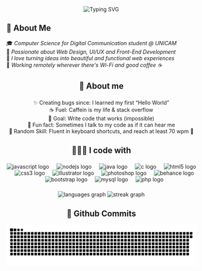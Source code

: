 <p align="center">
  <img src="https://readme-typing-svg.demolab.com?font=Fira+Code&size=24&pause=1000&center=true&vCenter=true&width=435&lines=Hey%2C+I'm+Jason+%F0%9F%91%8B;Web+Developer+%26+UI%2FUX+Designer;I+love+creating+modern+digital+experiences" alt="Typing SVG" />
</p>

###

## 🚀 About Me

🎓 *Computer Science for Digital Communication student @ UNICAM*  
🎨 *Passionate about Web Design, UI/UX and Front-End Development*  
💼 *I love turning ideas into beautiful and functional web experiences*  
🏡 *Working remotely wherever there's Wi-Fi and good coffee ☕*


###

<h2 align="center">📝 About me</h2>

###

<p align="center">✨ Creating bugs since: I learned my first “Hello World”<br>☕ Fuel: Caffein is my life & stack overflow<br>🎯 Goal: Write code that works (impossible)<br>🎲 Fun fact: Sometimes I talk to my code as if it can hear me<br>🧠 Random Skill: Fluent in keyboard shortcuts, and reach at least 70 wpm 🥹</p>

###

<h2 align="center">🧑🏼‍💻 I code with</h2>

###

<div align="center">
  <img src="https://cdn.jsdelivr.net/gh/devicons/devicon/icons/javascript/javascript-original.svg" height="40" alt="javascript logo"  />
  <img width="12" />
  <img src="https://cdn.jsdelivr.net/gh/devicons/devicon/icons/nodejs/nodejs-original.svg" height="40" alt="nodejs logo"  />
  <img width="12" />
  <img src="https://cdn.jsdelivr.net/gh/devicons/devicon/icons/java/java-original.svg" height="40" alt="java logo"  />
  <img width="12" />
  <img src="https://cdn.jsdelivr.net/gh/devicons/devicon/icons/c/c-original.svg" height="40" alt="c logo"  />
  <img width="12" />
  <img src="https://cdn.jsdelivr.net/gh/devicons/devicon/icons/html5/html5-original.svg" height="40" alt="html5 logo"  />
  <img width="12" />
  <img src="https://cdn.jsdelivr.net/gh/devicons/devicon/icons/css3/css3-original.svg" height="40" alt="css3 logo"  />
  <img width="12" />
  <img src="https://cdn.jsdelivr.net/gh/devicons/devicon/icons/illustrator/illustrator-plain.svg" height="40" alt="illustrator logo"  />
  <img width="12" />
  <img src="https://cdn.jsdelivr.net/gh/devicons/devicon/icons/photoshop/photoshop-plain.svg" height="40" alt="photoshop logo"  />
  <img width="12" />
  <img src="https://cdn.jsdelivr.net/gh/devicons/devicon/icons/behance/behance-original.svg" height="40" alt="behance logo"  />
  <img width="12" />
  <img src="https://cdn.jsdelivr.net/gh/devicons/devicon/icons/bootstrap/bootstrap-original.svg" height="40" alt="bootstrap logo"  />
  <img width="12" />
  <img src="https://cdn.jsdelivr.net/gh/devicons/devicon/icons/mysql/mysql-original.svg" height="40" alt="mysql logo"  />
  <img width="12" />
  <img src="https://cdn.jsdelivr.net/gh/devicons/devicon/icons/php/php-original.svg" height="40" alt="php logo"  />
</div>

###

<div align="center">
  <img src="https://github-readme-stats.vercel.app/api/top-langs?username=xBh4ne&locale=en&hide_title=false&layout=compact&card_width=320&langs_count=5&theme=dark&hide_border=false&order=2" height="150" alt="languages graph"  />
  <img src="https://streak-stats.demolab.com?user=xBh4ne&locale=en&mode=daily&theme=dark&hide_border=false&border_radius=5&order=3" height="150" alt="streak graph"  />
</div>
<div align="center">
  <h2>🚀 Github Commits</h2>
  <img src="https://raw.githubusercontent.com/zanepearton/zanepearton/output/github-contribution-grid-snake-dark.svg#gh-dark-mode-only" alt="GitHub Contribution Grid Snake Animation Dark Mode"/>
</div>


